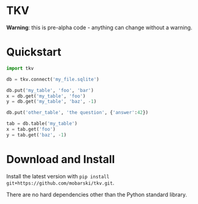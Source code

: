 # TKV

**Warning**: this is pre-alpha code - anything can change without a warning.

# Quickstart

```python
import tkv

db = tkv.connect('my_file.sqlite')

db.put('my_table', 'foo', 'bar')
x = db.get('my_table', 'foo')
y = db.get('my_table', 'baz', -1)

db.put('other_table', 'the question', {'answer':42})

tab = db.table('my_table')
x = tab.get('foo')
y = tab.get('baz', -1)

``` 

# Download and Install

Install the latest version with `pip install git+https://github.com/mobarski/tkv.git`.

There are no hard dependencies other than the Python standard library.
